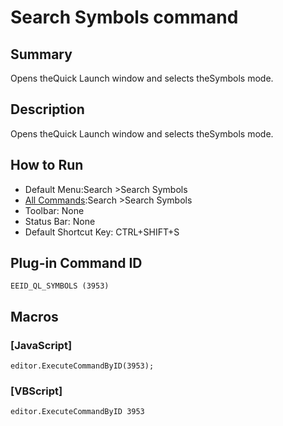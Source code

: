# Search Symbols command

## Summary

Opens theQuick Launch window and selects theSymbols mode.

## Description

Opens theQuick Launch window and selects theSymbols mode.

## How to Run

- Default Menu:Search \>Search Symbols
- [All Commands](all_commands):Search \>Search Symbols
- Toolbar: None
- Status Bar: None
- Default Shortcut Key: CTRL+SHIFT+S

## Plug-in Command ID

```
EEID_QL_SYMBOLS (3953)```

## Macros

### \[JavaScript\]

```
editor.ExecuteCommandByID(3953);
```

### \[VBScript\]

```
editor.ExecuteCommandByID 3953
```
